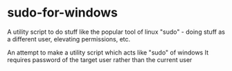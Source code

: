 # sudo-for-windows
A utility script to do stuff like the popular tool of linux "sudo" - doing stuff as a different user, elevating permissions, etc.

An attempt to make a utility script which acts like "sudo" of windows
It requires password of the target user rather than the current user
